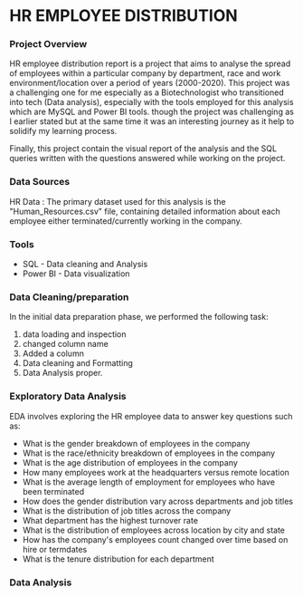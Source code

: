 # HR EMPLOYEE DISTRIBUTION

### Project Overview

HR employee distribution report is a project that aims to analyse the spread of employees within a particular company 
by department, race and work environment/location over a period of years (2000-2020). This project was a challenging one
for me especially as a Biotechnologist who transitioned into tech (Data analysis), especially with the tools employed
for this analysis which are MySQL and Power BI tools. though the project was challenging as I earlier stated but at the
same time it was an interesting journey as it help to solidify my learning process.

Finally, this project contain the visual report of the analysis and the SQL queries written with the questions answered
while working on the project.


### Data Sources
HR Data : The primary dataset used for this analysis is the "Human_Resources.csv" file, containing detailed information about each employee either terminated/currently working in the company.

### Tools
- SQL - Data cleaning and Analysis
- Power BI - Data visualization

### Data Cleaning/preparation
In the initial data preparation phase, we performed the following task:
1. data loading and inspection
2. changed column name
3. Added a column
4. Data cleaning and Formatting
5. Data Analysis proper.

### Exploratory Data Analysis

EDA involves exploring the HR employee data to answer key questions such as:

- What is the gender breakdown of employees in the company
- What is the race/ethnicity breakdown of employees in the company
- What is the age distribution of employees in the company
- How many employees work at the headquarters versus remote location
- What is the average length of employment for employees who have been terminated
- How does the gender distribution vary across departments and job titles
- What is the distribution of job titles across the company
- What department has the highest turnover rate
- What is the distribution of employees across location by city and state
- How has the company's employees count changed over time based on hire or termdates
- What is the tenure distribution for each department

### Data Analysis
